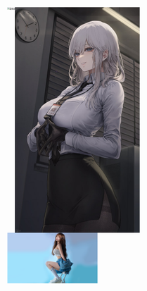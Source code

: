 <img src="https://w.wallhaven.cc/full/j3/wallhaven-j3dg1m.jpg" alt="爱丽丝" style="zoom:30%;" align="left" />

<img src="./img/001.jpg" alt="小白" style="zoom:50%;" align="left" />

<img src="./img/002.jpg" alt="小蓝" style="zoom:20%;" align="left" />
